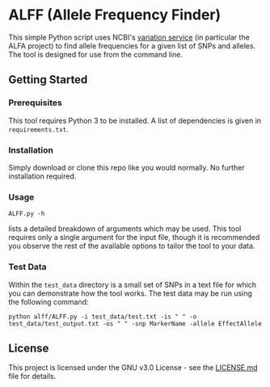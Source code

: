 # ALFF (Allele Frequency Finder)
This simple Python script uses NCBI's [variation service](https://api.ncbi.nlm.nih.gov/variation/v0/) (in particular the ALFA project) to find allele frequencies for a given list of SNPs and alleles. The tool is designed for use from the command line.

## Getting Started

### Prerequisites

This tool requires Python 3 to be installed. A list of dependencies is given in `requirements.txt`.

### Installation

Simply download or clone this repo like you would normally. No further installation required. 

### Usage
```
ALFF.py -h
```
lists a detailed breakdown of arguments which may be used. This tool requires only a single argument for the input file, though it is recommended you observe the rest of the available options to tailor the tool to your data.

### Test Data

Within the `test_data` directory is a small set of SNPs in a text file for which you can demonstrate how the tool works. The test data may be run using the following command:
```
python alff/ALFF.py -i test_data/test.txt -is " " -o test_data/test_output.txt -os " " -snp MarkerName -allele EffectAllele
```

## License

This project is licensed under the GNU v3.0 License - see the [LICENSE.md](LICENSE.md) file for details.
